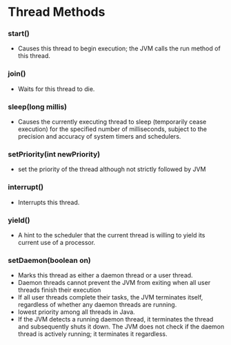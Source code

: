 # Thread Methods

### start()
- Causes this thread to begin execution; 
the JVM calls the run method of this thread.

### join()
- Waits for this thread to die.

### sleep(long millis)
- Causes the currently executing thread to sleep (temporarily cease execution) for the specified number of milliseconds, 
subject to the precision and accuracy of system timers and schedulers.

### setPriority(int newPriority)
- set the priority of the thread although not strictly followed by JVM

### interrupt()
- Interrupts this thread.

### yield()
- A hint to the scheduler that the current thread is willing to yield its current use of a processor.

### setDaemon(boolean on)
- Marks this thread as either a daemon thread or a user thread.
- Daemon threads cannot prevent the JVM from exiting when all user threads finish their execution
- If all user threads complete their tasks, the JVM terminates itself, regardless of whether any daemon threads are running.
-  lowest priority among all threads in Java.
- If the JVM detects a running daemon thread, it terminates the thread and subsequently shuts it down. The JVM does not check if the daemon thread is actively running; it terminates it regardless.